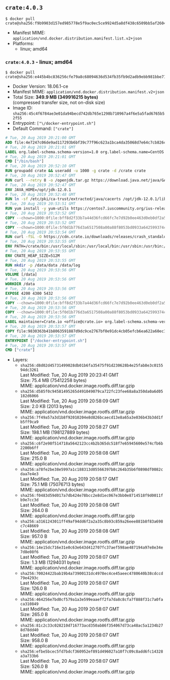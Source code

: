 ## `crate:4.0.3`

```console
$ docker pull crate@sha256:f9b9903d157ed985778e5f9ac0ec5ce9924d5a8df438c6509bb5af2604092a68
```

-	Manifest MIME: `application/vnd.docker.distribution.manifest.list.v2+json`
-	Platforms:
	-	linux; amd64

### `crate:4.0.3` - linux; amd64

```console
$ docker pull crate@sha256:e445b4bc836256cfe79a8c68094636d534fb35fb9d2adb9ebb981bbe71c724c4
```

-	Docker Version: 18.06.1-ce
-	Manifest MIME: `application/vnd.docker.distribution.manifest.v2+json`
-	Total Size: **349.9 MB (349916215 bytes)**  
	(compressed transfer size, not on-disk size)
-	Image ID: `sha256:45c4f6784ae3e01da94becd742db765e1298b710967a4f6e5a5fad6765b52f55`
-	Entrypoint: `["\/docker-entrypoint.sh"]`
-	Default Command: `["crate"]`

```dockerfile
# Tue, 20 Aug 2019 20:21:00 GMT
ADD file:4e7247c06de9ad117293b6bf39c77f96c623a1bca4da35068d7e64c7cb826c08 in / 
# Tue, 20 Aug 2019 20:21:01 GMT
LABEL org.label-schema.schema-version=1.0 org.label-schema.name=CentOS Base Image org.label-schema.vendor=CentOS org.label-schema.license=GPLv2 org.label-schema.build-date=20190801
# Tue, 20 Aug 2019 20:21:01 GMT
CMD ["/bin/bash"]
# Tue, 20 Aug 2019 20:52:10 GMT
RUN groupadd crate && useradd -u 1000 -g crate -d /crate crate
# Tue, 20 Aug 2019 20:52:47 GMT
RUN curl --retry 8 -o /openjdk.tar.gz https://download.java.net/java/GA/jdk12.0.1/69cfe15208a647278a19ef0990eea691/12/GPL/openjdk-12.0.1_linux-x64_bin.tar.gz     && echo "151eb4ec00f82e5e951126f572dc9116104c884d97f91be14ec11e85fc2dd626 */openjdk.tar.gz" | sha256sum -c -     && tar -C /opt -zxf /openjdk.tar.gz     && rm /openjdk.tar.gz
# Tue, 20 Aug 2019 20:52:47 GMT
ENV JAVA_HOME=/opt/jdk-12.0.1
# Tue, 20 Aug 2019 20:52:48 GMT
RUN ln -sf /etc/pki/ca-trust/extracted/java/cacerts /opt/jdk-12.0.1/lib/security/cacerts
# Tue, 20 Aug 2019 20:53:51 GMT
RUN yum install -y yum-utils https://centos7.iuscommunity.org/ius-release.rpm     && yum makecache     && yum install -y python36u openssl     && yum clean all     && rm -rf /var/cache/yum     && curl -fSL -O https://cdn.crate.io/downloads/releases/crate-4.0.3.tar.gz     && curl -fSL -O https://cdn.crate.io/downloads/releases/crate-4.0.3.tar.gz.asc     && export GNUPGHOME="$(mktemp -d)"     && gpg --keyserver hkp://keyserver.ubuntu.com:80 --recv-keys 90C23FC6585BC0717F8FBFC37FAAE51A06F6EAEB     && gpg --batch --verify crate-4.0.3.tar.gz.asc crate-4.0.3.tar.gz     && rm -rf "$GNUPGHOME" crate-4.0.3.tar.gz.asc     && tar -xf crate-4.0.3.tar.gz -C /crate --strip-components=1     && rm crate-4.0.3.tar.gz     && ln -sf /usr/bin/python3.6 /usr/bin/python3     && ln -sf /usr/bin/python3.6 /usr/bin/python
# Tue, 20 Aug 2019 20:53:52 GMT
COPY --chown=1000:0file:bff8d2f33b7a44d36fcd66fc7e7d92b0ee463d0eb0df2a56e42511d4f1b3e9b2 in /crate/config/crate.yml 
# Tue, 20 Aug 2019 20:53:52 GMT
COPY --chown=1000:0file:5f0d1b776d3a6517508a00a88f8053bd0933a642599374c9dff00dc3b632fd09 in /crate/config/log4j2.properties 
# Tue, 20 Aug 2019 20:53:54 GMT
RUN curl -fSL -O https://cdn.crate.io/downloads/releases/crash_standalone_0.24.2     && curl -fSL -O https://cdn.crate.io/downloads/releases/crash_standalone_0.24.2.asc     && export GNUPGHOME="$(mktemp -d)"     && gpg --keyserver hkp://keyserver.ubuntu.com:80 --recv-keys 90C23FC6585BC0717F8FBFC37FAAE51A06F6EAEB     && gpg --batch --verify crash_standalone_0.24.2.asc crash_standalone_0.24.2     && rm -rf "$GNUPGHOME" crash_standalone_0.24.2.asc     && mv crash_standalone_0.24.2 /usr/local/bin/crash     && chmod +x /usr/local/bin/crash
# Tue, 20 Aug 2019 20:53:55 GMT
ENV PATH=/crate/bin:/usr/local/sbin:/usr/local/bin:/usr/sbin:/usr/bin:/sbin:/bin
# Tue, 20 Aug 2019 20:53:55 GMT
ENV CRATE_HEAP_SIZE=512M
# Tue, 20 Aug 2019 20:53:55 GMT
RUN mkdir -p /data/data /data/log
# Tue, 20 Aug 2019 20:53:56 GMT
VOLUME [/data]
# Tue, 20 Aug 2019 20:53:56 GMT
WORKDIR /data
# Tue, 20 Aug 2019 20:53:56 GMT
EXPOSE 4200 4300 5432
# Tue, 20 Aug 2019 20:53:56 GMT
COPY --chown=1000:0file:bff8d2f33b7a44d36fcd66fc7e7d92b0ee463d0eb0df2a56e42511d4f1b3e9b2 in /crate/config/crate.yml 
# Tue, 20 Aug 2019 20:53:56 GMT
COPY --chown=1000:0file:5f0d1b776d3a6517508a00a88f8053bd0933a642599374c9dff00dc3b632fd09 in /crate/config/log4j2.properties 
# Tue, 20 Aug 2019 20:53:56 GMT
LABEL maintainer=Crate.io <office@crate.io> org.label-schema.schema-version=1.0 org.label-schema.build-date=2019-08-07T06:50:59.230679 org.label-schema.name=crate org.label-schema.description=CrateDB is a distributed SQL database handles massive amounts of machine data in real-time. org.label-schema.url=https://crate.io/products/cratedb/ org.label-schema.vcs-url=https://github.com/crate/docker-crate org.label-schema.vendor=Crate.io org.label-schema.version=4.0.3
# Tue, 20 Aug 2019 20:53:57 GMT
COPY file:9830363b41b8063591887d9dc9ce2767bf0e91dc4cb05efcb6ea622a60ec15e3 in / 
# Tue, 20 Aug 2019 20:53:57 GMT
ENTRYPOINT ["/docker-entrypoint.sh"]
# Tue, 20 Aug 2019 20:53:57 GMT
CMD ["crate"]
```

-	Layers:
	-	`sha256:d8d02d45731499028db01b6fa35475f91d230628b4e25fab8e3c015594dc3261`  
		Last Modified: Tue, 20 Aug 2019 20:23:41 GMT  
		Size: 75.4 MB (75412258 bytes)  
		MIME: application/vnd.docker.image.rootfs.diff.tar.gzip
	-	`sha256:d585f0c94581495265d491049079ca722fc23fee68a8a350da0a6d05182d6066`  
		Last Modified: Tue, 20 Aug 2019 20:58:09 GMT  
		Size: 2.0 KB (2013 bytes)  
		MIME: application/vnd.docker.image.rootfs.diff.tar.gzip
	-	`sha256:7f49a57a3d1b8f92010204e8d826bcaecd13e8a65a3e036b43b3dd1fb5ff9ca9`  
		Last Modified: Tue, 20 Aug 2019 20:58:27 GMT  
		Size: 198.1 MB (198127889 bytes)  
		MIME: application/vnd.docker.image.rootfs.diff.tar.gzip
	-	`sha256:c6f2e98f514718a5642123cc4b2b365dc518f7e65945600e574cfb6b2200b6ff`  
		Last Modified: Tue, 20 Aug 2019 20:58:08 GMT  
		Size: 215.0 B  
		MIME: application/vnd.docker.image.rootfs.diff.tar.gzip
	-	`sha256:a78fe2be38e5997a1c188313d05566397b8c264b35b6f0898df0082cdaa7e4e3`  
		Last Modified: Tue, 20 Aug 2019 20:58:17 GMT  
		Size: 75.1 MB (75076713 bytes)  
		MIME: application/vnd.docker.image.rootfs.diff.tar.gzip
	-	`sha256:f0483d59d017a7db424e78bcc2e8d1ec067e3bb0e8714518f9d0011fb9e7cc3d`  
		Last Modified: Tue, 20 Aug 2019 20:58:08 GMT  
		Size: 264.0 B  
		MIME: application/vnd.docker.image.rootfs.diff.tar.gzip
	-	`sha256:a3161243011ff49af94dd6f2a2a35c8b93c859a26eee881b8f83a698c7c48669`  
		Last Modified: Tue, 20 Aug 2019 20:58:08 GMT  
		Size: 957.0 B  
		MIME: application/vnd.docker.image.rootfs.diff.tar.gzip
	-	`sha256:14e15dc716e31e0c63e643d412707fc37aef598ae487194a97e8e34e7d8e08f6`  
		Last Modified: Tue, 20 Aug 2019 20:58:07 GMT  
		Size: 1.3 MB (1294031 bytes)  
		MIME: application/vnd.docker.image.rootfs.diff.tar.gzip
	-	`sha256:70024422bab19b4a73900131dc4978ec4ce45aeec4780640b38cdccd79e4293c`  
		Last Modified: Tue, 20 Aug 2019 20:58:07 GMT  
		Size: 126.0 B  
		MIME: application/vnd.docker.image.rootfs.diff.tar.gzip
	-	`sha256:464256e7bd0cf579a1a3e599eaaeff2fa7da8c8cfa7f888f31c7a0faca310849`  
		Last Modified: Tue, 20 Aug 2019 20:58:07 GMT  
		Size: 265.0 B  
		MIME: application/vnd.docker.image.rootfs.diff.tar.gzip
	-	`sha256:81c2c33c028210d716773acd350ab86f354067d73ca48ac5a1234b278d78dd40`  
		Last Modified: Tue, 20 Aug 2019 20:58:07 GMT  
		Size: 958.0 B  
		MIME: application/vnd.docker.image.rootfs.diff.tar.gzip
	-	`sha256:efbe5bcec5fd7bdcf360952ef891d496027a10f7c09c8add6fc14328a3a733b6`  
		Last Modified: Tue, 20 Aug 2019 20:58:07 GMT  
		Size: 526.0 B  
		MIME: application/vnd.docker.image.rootfs.diff.tar.gzip
